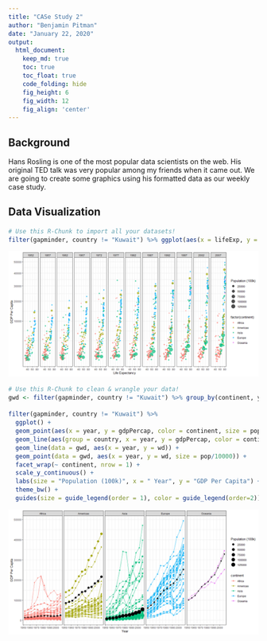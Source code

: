 ```yaml
---
title: "CASe Study 2"
author: "Benjamin Pitman"
date: "January 22, 2020"
output:
  html_document:  
    keep_md: true
    toc: true
    toc_float: true
    code_folding: hide
    fig_height: 6
    fig_width: 12
    fig_align: 'center'
---
```






## Background


Hans Rosling is one of the most popular data scientists on the web. His original TED talk was very popular among my friends when it came out. We are going to create some graphics using his formatted data as our weekly case study.





## Data Visualization


```r
# Use this R-Chunk to import all your datasets!
filter(gapminder, country != "Kuwait") %>% ggplot(aes(x = lifeExp, y = gdpPercap, color = factor(continent), size = pop/10000)) +  scale_y_continuous(trans = "sqrt") + facet_grid(~ year) + geom_point(alpha = .7) + labs(size = "Population (100k)", x = "Life Expectancy", y = "GDP Per Capita") + theme_bw() + guides( size = guide_legend(order = 1), color = guide_legend(order=2))
```

![](CaseStudy2_files/figure-html/load_data-1.png)<!-- -->




```r
# Use this R-Chunk to clean & wrangle your data!
gwd <- filter(gapminder, country != "Kuwait") %>% group_by(continent, year) %>% mutate( wd = weighted.mean(gdpPercap, pop))

filter(gapminder, country != "Kuwait") %>%
  ggplot() + 
  geom_point(aes(x = year, y = gdpPercap, color = continent, size = pop/10000)) + 
  geom_line(aes(group = country, x = year, y = gdpPercap, color = continent)) +
  geom_line(data = gwd, aes(x = year, y = wd)) +
  geom_point(data = gwd, aes(x = year, y = wd, size = pop/10000)) + 
  facet_wrap(~ continent, nrow = 1) + 
  scale_y_continuous() +
  labs(size = "Population (100k)", x = " Year", y = "GDP Per Capita") +
  theme_bw() + 
  guides(size = guide_legend(order = 1), color = guide_legend(order=2))
```

![](CaseStudy2_files/figure-html/tidy_data-1.png)<!-- -->



## 
